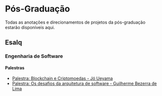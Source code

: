 # Pós-Graduação
Todas as anotações e direcionamentos de projetos da pós-graduação estarão disponíveis aqui.

## Esalq
### Engenharia de Software
#### Palestras
* [Palestra: Blockchain e Criptomoedas - Jó Ueyama](https://github.com/rafaelpeinado/pos-graduacao/tree/esalq/palestra-blockchain-e-criptomoedas)
* [Palestra: Os desafios da arquitetura de software - Guilherme Bezerra de Lima](https://github.com/rafaelpeinado/pos-graduacao/tree/feature/palestra-os-desafios-da-arquitetura-de-software)
